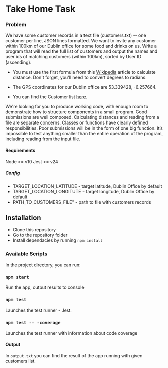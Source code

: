 # Take Home Task

### Problem

We have some customer records in a text file (customers.txt) -- one customer per line, JSON lines formatted. We want to invite any customer within 100km of our Dublin office for some food and drinks on us. Write a program that will read the full list of customers and output the names and user ids of matching customers (within 100km), sorted by User ID (ascending).

* You must use the first formula from this [Wikipedia](https://en.wikipedia.org/wiki/Great-circle_distance) article to calculate distance. Don't forget, you'll need to convert degrees to radians.

* The GPS coordinates for our Dublin office are 53.339428, -6.257664.

* You can find the Customer list [here](https://s3.amazonaws.com/intercom-take-home-test/customers.txt).

We're looking for you to produce working code, with enough room to demonstrate how to structure components in a small program. Good submissions are well composed. Calculating distances and reading from a file are separate concerns. Classes or functions have clearly defined responsibilities.  Poor submissions will be in the form of one big function. It’s impossible to test anything smaller than the entire operation of the program, including reading from the input file.

#### Requirements

Node >= v10 
Jest >= v24

##### Config
  
* TARGET_LOCATION_LATITUDE - target latitude, Dublin Office by default
* TARGET_LOCATION_LONGITUTE - target longitude, Dublin Office by default
* PATH_TO_CUSTOMERS_FILE" - path to file with customers records
  
## Installation

- Clone this repository
- Go to the repository folder
- Install dependacies by running `npm install`


### Available Scripts

In the project directory, you can run:

### `npm start`

Run the app, output results to console

### `npm test`

Launches the test runner - Jest.

### `npm test -- -coverage`

Launches the test runner with information about code coverage


#### Output

In `output.txt` you can find the result of the app running with given customers list.
